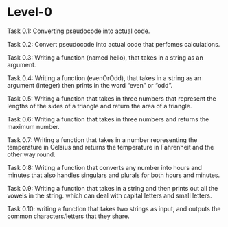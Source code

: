 # Level-0
Task 0.1: Converting pseudocode into actual code.

Task 0.2: Convert pseudocode into actual code that perfomes calculations.

Task 0.3: Writing a function (named hello), that takes in a string as an argument.

Task 0.4: Writing a function (evenOrOdd), that takes in a string as an argument (integer) then prints in the word “even” or “odd”.

Task 0.5: Writing a function that takes in three numbers that represent the lengths of the sides of a triangle and return the area of a triangle.

Task 0.6: Writing a function that takes in three numbers and returns the maximum number.

Task 0.7: Writing a function that takes in a number representing the temperature in Celsius and returns the temperature in Fahrenheit and the other way round.

Task 0:8: Writing a function that converts any number into hours and minutes that also handles singulars and plurals for both hours and minutes.

Task 0.9: Writing a function that takes in a string and then prints out all the vowels in the string. which can deal with capital letters and small letters.

Task 0.10: writing a function that takes two strings as input, and outputs the common characters/letters that they share.
